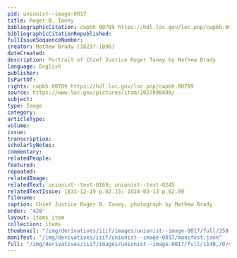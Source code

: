 ```yaml
---
pid: unionist--image-0017
title: Roger B. Taney
bibliographicCitation: cwpbh 00789 https://hdl.loc.gov/loc.pnp/cwpbh.00789
bibliographicCitationRepublished: 
fullIssueSequenceNumber: 
creator: Mathew Brady (1823?-1896)
dateCreated: 
description: Portrait of Chief Justice Roger Taney by Mathew Brady
language: English
publisher: 
IsPartOf: 
rights: cwpbh 00789 https://hdl.loc.gov/loc.pnp/cwpbh.00789
source: https://www.loc.gov/pictures/item/2017896009/
subject: 
type: Image
category: 
articleType: 
volume: 
issue: 
transcription: 
scholarlyNotes: 
commentary: 
relatedPeople: 
featured: 
repeated: 
relatedImage: 
relatedText: unionist--text-0169; unionist--text-0245
relatedTextIssue: 1833-12-19 p.02.15; 1834-03-13 p.02.09
filename: 
caption: Chief Justice Roger B. Taney, photograph by Mathew Brady
order: '428'
layout: items_item
collection: items
thumbnail: "/img/derivatives/iiif/images/unionist--image-0017/full/250,/0/default.jpg"
manifest: "/img/derivatives/iiif/unionist--image-0017/manifest.json"
full: "/img/derivatives/iiif/images/unionist--image-0017/full/1140,/0/default.jpg"
---
```

